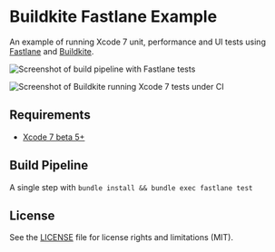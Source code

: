 # Buildkite Fastlane Example

An example of running Xcode 7 unit, performance and UI tests using [Fastlane](https://fastlane.tools) and [Buildkite](https://buildkite.com/).

![Screenshot of build pipeline with Fastlane tests](https://cloud.githubusercontent.com/assets/153/9241084/e1f90392-41b1-11e5-9685-98b43db63dd4.png)

![Screenshot of Buildkite running Xcode 7 tests under CI](https://cloud.githubusercontent.com/assets/153/9241026/498fde6e-41b1-11e5-9e4a-57a938eb37ca.png)

## Requirements

* [Xcode 7 beta 5+](https://developer.apple.com/xcode/downloads/)

## Build Pipeline

A single step with `bundle install && bundle exec fastlane test`

## License

See the [LICENSE](LICENSE.md) file for license rights and limitations (MIT).
